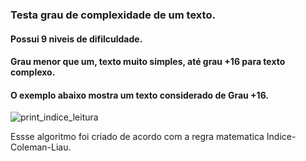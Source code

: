 ﻿
### Testa grau de complexidade de um texto.

#### Possui 9 niveis de difilculdade.
#### Grau menor que um, texto muito simples, até grau +16 para texto complexo.
#### O exemplo abaixo mostra um texto considerado de Grau +16.



![print_indice_leitura](https://github.com/LucieneRodrigues/exercicio-logica/assets/105310968/ae46a8c4-b700-494e-8c16-14b3899e0482)

Essse algoritmo foi criado de acordo com a regra matematica Indice-Coleman-Liau.

